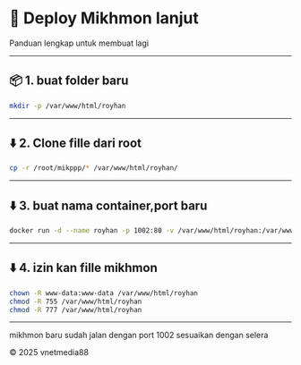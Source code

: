# 🚀 Deploy Mikhmon lanjut 

Panduan lengkap untuk membuat lagi 

---

## 📦 1. buat folder baru

```bash
mkdir -p /var/www/html/royhan
```

---

## ⬇️ 2. Clone fille dari root
```bash
cp -r /root/mikppp/* /var/www/html/royhan/
```

---

## ⬇️ 3. buat nama container,port baru
```bash
docker run -d --name royhan -p 1002:80 -v /var/www/html/royhan:/var/www/html php:7.4-apache
```

---

## ⬇️ 4. izin kan fille mikhmon
```bash
chown -R www-data:www-data /var/www/html/royhan
chmod -R 755 /var/www/html/royhan
chmod -R 777 /var/www/html/royhan
```

---
mikhmon baru sudah jalan dengan port 1002 sesuaikan dengan selera


© 2025 vnetmedia88




